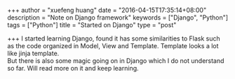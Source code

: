 +++
author = "xuefeng huang"
date = "2016-04-15T17:35:14+08:00"
description = "Note on Django framework"
keywords = ["Django", "Python"]
tags = ["Python"]
title = "Started on Django"
type = "post"

+++
I started learning Django, found it has some similarities to Flask such as the code organized in Model, View and Template. Template looks a lot like jinja template.  
But there is also some magic going on in Django which I do not understand so far. Will read more on it and keep learning.
